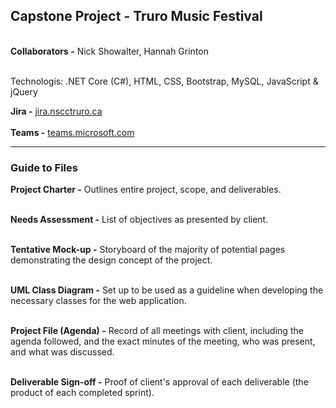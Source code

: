 <h2>Capstone Project - Truro Music Festival</h2><br>
<strong>Collaborators -</strong> Nick Showalter, Hannah Grinton<br><br>
<p>Technologis: .NET Core (C#), HTML, CSS, Bootstrap, MySQL, JavaScript & jQuery</p>
<strong>Jira -</strong> <a href="https://jira.nscctruro.ca/secure/RapidBoard.jspa?projectKey=TMF&rapidView=12&view=planning" target="_blank">jira.nscctruro.ca</a><br><br>
<strong>Teams -</strong> <a href="https://teams.microsoft.com/_?tenantId=c59bd97a-4b1b-4dab-89ac-a0ab6a8e4435#/school/conversations/General?threadId=19:8d966ec549be4c22b1280e33aea5aae2@thread.skype&ctx=channel" target="_blank">teams.microsoft.com</a>
<hr>
<h3>Guide to Files</h3>
<p><strong>Project Charter -</strong> Outlines entire project, scope, and deliverables.<br><br></p>
<p><strong>Needs Assessment -</strong> List of objectives as presented by client.<br><br></p>
<p><strong>Tentative Mock-up -</strong> Storyboard of the majority of potential pages demonstrating the design concept of the project.<br><br></p>
<p><strong>UML Class Diagram -</strong> Set up to be used as a guideline when developing the necessary classes for the web application.<br><br></p>
<p><strong>Project File (Agenda) -</strong> Record of all meetings with client, including the agenda followed, and the exact minutes of the meeting, who was present, and what was discussed.<br><br></p>
<p><strong>Deliverable Sign-off -</strong> Proof of client's approval of each deliverable (the product of each completed sprint).<br><br></p>
